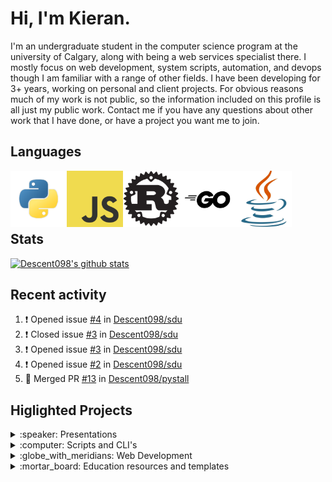 # Hi, I'm Kieran. 

I'm an undergraduate student in the computer science program at the university of Calgary, along with being a web services specialist there. I mostly focus on web development, system scripts, automation, and devops though I am familiar with a range of other fields. I have been developing for 3+ years, working on personal and client projects. For obvious reasons much of my work is not public, so the information included on this profile is all just my public work. Contact me if you have any questions about other work that I have done, or have a project you want me to join.

## Languages

<a href="https://github.com/Descent098?tab=repositories&q=&type=&language=python" ><img align="left" src="https://raw.githubusercontent.com/github/explore/80688e429a7d4ef2fca1e82350fe8e3517d3494d/topics/python/python.png" width="90px" height="90px" alt="Python"></a>

<a href="https://github.com/Descent098?tab=repositories&q=&type=&language=javascript" ><img align="left" src="https://raw.githubusercontent.com/github/explore/80688e429a7d4ef2fca1e82350fe8e3517d3494d/topics/javascript/javascript.png" width="90px" height="90px" alt="javascript"></a>

<a href="https://github.com/Descent098?tab=repositories&q=&type=&language=rust" ><img align="left" src="https://raw.githubusercontent.com/github/explore/80688e429a7d4ef2fca1e82350fe8e3517d3494d/topics/rust/rust.png" width="90px" height="90px" alt="rust"></a>

<a href="https://github.com/Descent098?tab=repositories&q=&type=&language=go" ><img align="left" src="https://raw.githubusercontent.com/github/explore/80688e429a7d4ef2fca1e82350fe8e3517d3494d/topics/go/go.png" width="90px" height="90px" alt="go"></a>

<a href="https://github.com/Descent098?tab=repositories&q=&type=&language=java" ><img align="left" src="https://raw.githubusercontent.com/github/explore/80688e429a7d4ef2fca1e82350fe8e3517d3494d/topics/java/java.png" width="90px" height="90px" alt="java"></a>

<br>
</br>
<br>
</br>

## Stats

[![Descent098's github stats](https://github-readme-stats.vercel.app/api?username=descent098&layout=compact&show_icons=true&hide=stars&count_private=true&hide_title=true)](https://github.com/descent098)

## Recent activity

<!--START_SECTION:activity-->
1. ❗️ Opened issue [#4](https://github.com//Descent098/sdu/issues/4) in [Descent098/sdu](https://github.com//Descent098/sdu)
2. ❗️ Closed issue [#3](https://github.com//Descent098/sdu/issues/3) in [Descent098/sdu](https://github.com//Descent098/sdu)
3. ❗️ Opened issue [#3](https://github.com//Descent098/sdu/issues/3) in [Descent098/sdu](https://github.com//Descent098/sdu)
4. ❗️ Opened issue [#2](https://github.com//Descent098/sdu/issues/2) in [Descent098/sdu](https://github.com//Descent098/sdu)
5. 🎉 Merged PR [#13](https://github.com//Descent098/pystall/pull/13) in [Descent098/pystall](https://github.com//Descent098/pystall)
<!--END_SECTION:activity-->

<!-- TODO: Add contact section here -->

## Higlighted Projects

<details>
 <summary>:speaker: Presentations</summary>
 <a href="https://kieranwood.ca/static-site-hosting">
   <img alt-"static-site-hosting" src="https://github-readme-stats.vercel.app/api/pin/?username=descent098&repo=static-site-hosting">
 </a>
 <a href="https://kieranwood.ca/basic-web-technologies">
   <img alt-"basic-web-technologies" src="https://github-readme-stats.vercel.app/api/pin/?username=descent098&repo=basic-web-technologies">
 </a>
</details>

<details>
 <summary>:computer: Scripts and CLI's</summary>
 <a href="https://github.com/descent098/sws">
   <img alt-"sws" src="https://github-readme-stats.vercel.app/api/pin/?username=descent098&repo=sws">
 </a>
 <a href="https://github.com/descent098/pystall">
   <img alt-"pystall" src="https://github-readme-stats.vercel.app/api/pin/?username=descent098&repo=pystall">
 </a>
 <a href="https://github.com/descent098/ahd">
   <img alt-"ahd" src="https://github-readme-stats.vercel.app/api/pin/?username=descent098&repo=ahd">
 </a>
 <a href="https://github.com/descent098/otp_emoji">
   <img alt-"otp_emoji" src="https://github-readme-stats.vercel.app/api/pin/?username=descent098&repo=otp_emoji">
 </a>
</details>

<details>
 <summary>:globe_with_meridians: Web Development</summary>

 <a href="https://github.com/Schulich-Ignite/schulich-ignite.github.io">
   <img alt-"Schulich Ignite" src="https://github-readme-stats.vercel.app/api/pin/?username=Schulich-Ignite&repo=schulich-ignite.github.io">
 </a>
 <a href="https://github.com/descent098/ideas-plz">
   <img alt-"ideas-plz" src="https://github-readme-stats.vercel.app/api/pin/?username=descent098&repo=ideas-plz">
 </a>
 <a href="https://github.com/descent098/slack-connect-4-bot">
   <img alt-"slack-connect-4-bot" src="https://github-readme-stats.vercel.app/api/pin/?username=descent098&repo=slack-connect-4-bot">
 </a>
 <a href="https://github.com/descent098/markdown-writer">
   <img alt-"markdown-writer" src="https://github-readme-stats.vercel.app/api/pin/?username=descent098&repo=markdown-writer">
 </a>
</details>

<details>
  <summary>:mortar_board: Education resources and templates</summary>

 <a href="https://github.com/descent098/simple-otp">
   <img alt-"simple-otp" src="https://github-readme-stats.vercel.app/api/pin/?username=descent098&repo=simple-otp">
 </a>
 <a href="https://github.com/descent098/Diffie-Hellman">
   <img alt-"Diffie-Hellman" src="https://github-readme-stats.vercel.app/api/pin/?username=descent098&repo=Diffie-Hellman">
 </a>
 <a href="https://github.com/descent098/Flask-Heroku">
   <img alt-"Flask-Heroku" src="https://github-readme-stats.vercel.app/api/pin/?username=descent098&repo=Flask-Heroku">
 </a>
 <a href="https://github.com/descent098/projects-experiments">
   <img alt-"projects-experiments" src="https://github-readme-stats.vercel.app/api/pin/?username=descent098&repo=projects-experiments">
 </a>
 <a href="https://github.com/canadian-coding/python-package-template">
   <img alt-"python-package-template" src="https://github-readme-stats.vercel.app/api/pin/?username=canadian-coding&repo=python-package-template">
 </a>
 <a href="https://github.com/canadian-coding/posts">
   <img alt-"posts" src="https://github-readme-stats.vercel.app/api/pin/?username=canadian-coding&repo=posts">
 </a>
</details>
